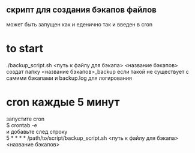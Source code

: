 ## cкрипт для создания бэкапов файлов 
может быть запущен как и еденично так и введен в cron    
# to start
./backup_script.sh <путь к файлу для бэкапа> <название бэкапов>  
создат папку <название бэкапов>_backup если такой не существует с самими бэкапами и backup.log для логирования  
# cron каждые 5 минут
запустите cron  
$ crontab -e  
и добавьте след строку  
5 * * * * /path/to/script/backup_script.sh <путь к файлу для бэкапа> <название бэкапов>   
